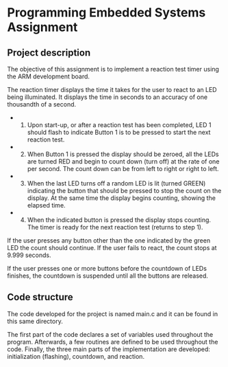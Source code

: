 
# Programming Embedded Systems Assignment

## Project description

The objective of this assignment is to implement a reaction test timer using the ARM development board.

The reaction timer displays the time it takes for the user to react to an LED being illuminated. It displays the time in seconds to an accuracy of one thousandth of a
second.

* 1. Upon start-up, or after a reaction test has been completed, LED 1 should flash to indicate Button 1 is to be pressed to start the next reaction test.
* 2. When Button 1 is pressed the display should be zeroed, all the LEDs are turned RED and begin to count down (turn off) at the rate of one per second. The count down
can be from left to right or right to left.
* 3. When the last LED turns off a random LED is lit (turned GREEN) indicating the button that should be pressed to stop the count on the display. At the same time
the display begins counting, showing the elapsed time.
* 4. When the indicated button is pressed the display stops counting. The timer is ready for the next reaction test (returns to step 1).

If the user presses any button other than the one indicated by the green LED the count should continue. If the user fails to react, the count stops at 9.999 seconds.

If the user presses one or more buttons before the countdown of LEDs finishes, the countdown is suspended until all the buttons are released.

## Code structure

The code developed for the project is named main.c and it can be found in this same directory.

The first part of the code declares a set of variables used throughout the program. Afterwards, a few routines are defined to be used throughout the code. Finally, the three main parts of the implementation are developed: initialization (flashing), countdown, and reaction.

